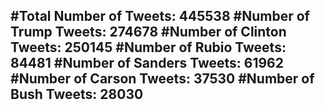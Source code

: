 #Total Number of Tweets: 445538 
#Number of Trump Tweets: 274678
#Number of Clinton Tweets: 250145
#Number of Rubio Tweets: 84481
#Number of Sanders Tweets: 61962
#Number of Carson Tweets: 37530
#Number of Bush Tweets: 28030
---

